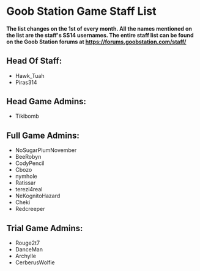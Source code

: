 # Goob Station Game Staff List

#### The list changes on the 1st of every month. All the names mentioned on the list are the staff's SS14 usernames. The entire staff list can be found on the Goob Station forums at https://forums.goobstation.com/staff/ 

## Head Of Staff:
- Hawk_Tuah
- Piras314

## Head Game Admins:
- Tikibomb

## Full Game Admins:
- NoSugarPlumNovember
- BeeRobyn
- CodyPencil
- Cbozo
- nymhole
- Ratissar
- terezi4real
- NeKognitoHazard
- Cheki
- Redcreeper

## Trial Game Admins:
- Rouge2t7
- DanceMan
- Archylle
- CerberusWolfie
